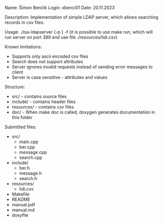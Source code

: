 Name: Šimon Benčík
Login: xbenci01
Date: 20.11.2023

Description: Implementation of simple LDAP server, which allows searching records in csv files.

Usage: ./isa-ldapserver {-p <port>} -f <file>
(it is possible to use make run, which will run server on port 389 and use file ./resources/lidi.csv)

Known limitations:
- Supports only ascii encoded csv files
- Search does not support attributes
- Server ignores invalid requests instead of sending error messages to client
- Server is case sensitive - attributes and values

Structure:
- src/ - contains source files
- include/ - contains header files
- resources/ - contains csv files
- doc/ - When make doc is called, doxygen generates documentation in this folder

Submitted files:
- src/
  - main.cpp
  - ber.cpp
  - message.cpp
  - search.cpp
- include/
  - ber.h
  - message.h
  - search.h
- resources/
  - lidi.csv
- Makefile
- README
- manual.pdf
- manual.md
- doxyfile
